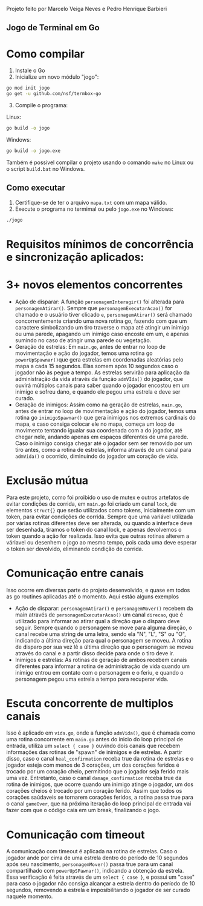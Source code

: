 Projeto feito por Marcelo Veiga Neves e Pedro Henrique Barbieri

## Jogo de Terminal em Go

# Como compilar

1. Instale o Go
2. Inicialize um novo módulo "jogo":

```bash
go mod init jogo
go get -u github.com/nsf/termbox-go
```

3. Compile o programa:

Linux:

```bash
go build -o jogo
```

Windows:

```bash
go build -o jogo.exe
```

Também é possivel compilar o projeto usando o comando `make` no Linux ou o script `build.bat` no Windows.

## Como executar

1. Certifique-se de ter o arquivo `mapa.txt` com um mapa válido.
2. Execute o programa no termimal ou pelo `jogo.exe` no Windows:

```bash
./jogo
```

# Requisitos mínimos de concorrência e sincronização aplicados:

# 3+ novos elementos concorrentes

- Ação de disparar: A função `personagemInteragir()` foi alterada para `personagemAtirar()`. Sempre que `personagemExecutarAcao()` for chamado e o usuário tiver clicado `e`, `personagemAtirar()` será chamado concorrentemente criando uma nova rotina go, fazendo com que um caractere simbolizando um tiro traverse o mapa até atingir um inimigo ou uma parede, apagando um inimigo caso encoste em um, e apenas sumindo no caso de atingir uma parede ou vegetação.
- Geração de estrelas: Em `main.go`, antes de entrar no loop de movimentação e ação do jogador, temos uma rotina go `powerUpSpawnar()`que gera estrelas em coordenadas aleatórias pelo mapa a cada 15 segundos. Elas somem após 10 segundos caso o jogador não às pegue a tempo. As estrelas servirão para aplicação da administração da vida através da função `admVIda()` do jogador, que ouvirá múltiplos canais para saber quando o jogador encostou em um inimigo e sofreu dano, e quando ele pegou uma estrela e deve ser curado.
- Geração de inimigos: Assim como na geração de estrelas, `main.go`, antes de entrar no loop de movimentação e ação do jogador, temos uma rotina go `inimigoSpawnar()` que gera inimigos nos extremos cardinais do mapa, e caso consiga colocar ele no mapa, começa um loop de movimento tentando igualar sua coordenada com a do jogador, até chegar nele, andando apenas em espaços diferentes de uma parede. Caso o inimigo consiga chegar até o jogador sem ser removido por um tiro antes, como a rotina de estrelas, informa através de um canal para `admVida()` o ocorrido, diminuindo do jogador um coração de vida.

# Exclusão mútua

Para este projeto, como foi proibido o uso de mutex e outros artefatos de evitar condições de corrida, em `main.go` foi criado um canal `lock`, de elementos `struct{}` que serão utilizados como tokens, inicialmente com um token, para evitar condições de corrida. Sempre que uma variável utilizada por várias rotinas diferentes deve ser alterada, ou quando a interface deve ser desenhada, tiramos o token do canal lock, e apenas devolvemos o token quando a ação for realizada. Isso evita que outras rotinas alterem a váriavel ou desenhem o jogo ao mesmo tempo, pois cada uma deve esperar o token ser devolvido, eliminando condição de corrida.

# Comunicação entre canais

Isso ocorre em diversas parte do projeto desenvolvido, e quase em todos as go routines aplicadas até o momento. Aqui estão alguns exemplos

- Ação de disparar: `personagemAtirar()` e `personagemMover()` recebem da main através de `personagemExecutarAcao()` um canal `direcao`, que é utilizado para informar ao atirar qual a direção que o disparo deve seguir. Sempre quando o personagem se move para alguma direção, o canal recebe uma string de uma letra, sendo ela "N", "L", "S" ou "O", indicando a última direção para qual o personagem se moveu. A rotina de disparo por sua vez lê a última direção que o personagem se moveu através do canal e a partir disso decide para onde o tiro deve ir.
- Inimigos e estrelas: As rotinas de geração de ambos recebem canais diferentes para informar a rotina de administração de vida quando um inimigo entrou em contato com o personagem e o feriu, e quando o personagem pegou uma estrela a tempo para recuperar vida.

# Escuta concorrente de multiplos canais

Isso é aplicado em `vida.go`, onde a função `admVida()`, que é chamada como uma rotina concorrente em `main.go` antes do inicio do loop principal de entrada, utiliza um `select { case }` ouvindo dois canais que recebem informações das rotinas de "spawn" de inimigos e de estrelas. A partir disso, caso o canal `heal_confirmation` receba true da rotina de estrelas e o jogador esteja com menos de 3 corações, um dos corações feridos é trocado por um coração cheio, permitindo que o jogador seja ferido mais uma vez. Entretanto, caso o canal `damage_confirmation` receba true da rotina de inimigos, que ocorre quando um inimigo atinge o jogador, um dos corações cheios é trocado por um coração ferido. Assim que todos os corações saúdaveis se tornarem corações feridos, a rotina passa true para o canal `gameOver`, que na próxima iteração do loop principal de entrada vai fazer com que o código caia em um break, finalizando o jogo.

# Comunicação com timeout

A comunicação com timeout é aplicada na rotina de estrelas. Caso o jogador ande por cima de uma estrela dentro do período de 10 segundos após seu nascimento, `personagemMover()` passa true para um canal compartilhado com `powerUpSPawnar()`, indicando a obtenção da estrela. Essa verificação é feita através de um `select { case }`, e possui um "case" para caso o jogador não consiga alcançar a estrela dentro do período de 10 segundos, removendo a estrela e imposibilitando o jogador de ser curado naquele momento.

